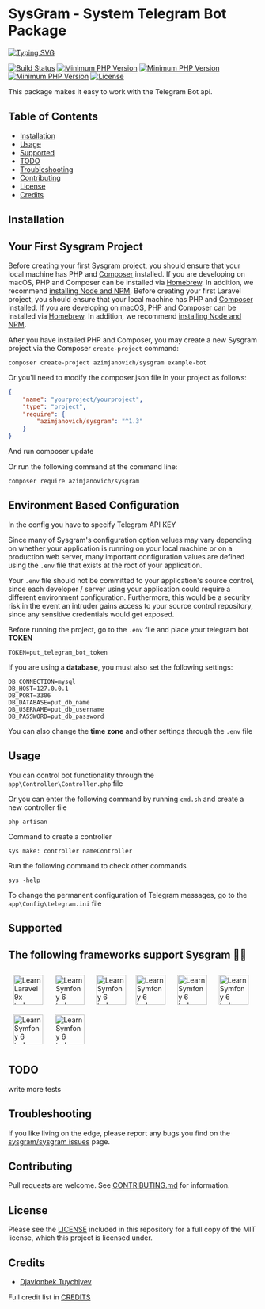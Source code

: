 # SysGram - System Telegram Bot Package
[![Typing SVG](https://readme-typing-svg.herokuapp.com?font=Cantora+One&color=ADBAC7&center=true&vCenter=true&lines=High+security+system;Easy%2C+convenient+and+understandable)](https://t.me/DGUuz/129)

<!-- badges -->
[![Build Status](https://img.shields.io/static/v1?label=helper&message=Telegram&color=informational)](https://t.me/Azimjanovich)
[![Minimum PHP Version](https://img.shields.io/static/v1?label=packagist&message=v1.1&color=blueviolet)](https://packagist.org/packages/sysgram/sysgram)
[![Minimum PHP Version](https://img.shields.io/static/v1?label=downloads&message=...&color=success)](https://packagist.org/packages/sysgram/sysgram)
[![Minimum PHP Version](https://img.shields.io/static/v1?label=PHP&message=>=8.0&color=blue)](https://php.net/)
[![License](https://img.shields.io/packagist/l/php-telegram-bot/laravel.svg)](https://github.com/azimjanovich/sysgram/LICENSE.md)

<!-- info  -->
This package makes it easy to work with the Telegram Bot api.

<!-- doc -->
## Table of Contents
- [Installation](#installation)
- [Usage](#usage)
- [Supported](#supported)
- [TODO](#todo)
- [Troubleshooting](#troubleshooting)
- [Contributing](#contributing)
- [License](#license)
- [Credits](#credits)


<!-- install -->
## **Installation**
## Your First Sysgram Project

Before creating your first Sysgram project, you should ensure that your local machine has PHP and [Composer](https://getcomposer.org/) installed. If you are developing on macOS, PHP and Composer can be installed via [Homebrew](https://brew.sh/). In addition, we recommend [installing Node and NPM](https://nodejs.org/).
Before creating your first Laravel project, you should ensure that your local machine has PHP and [Composer](https://getcomposer.org/) installed. If you are developing on macOS, PHP and Composer can be installed via [Homebrew](https://brew.sh/). In addition, we recommend [installing Node and NPM](https://nodejs.org/).


After you have installed PHP and Composer, you may create a new Sysgram project via the Composer `create-project` command:

    composer create-project azimjanovich/sysgram example-bot

Or you'll need to modify the composer.json file in your project as follows:
```json
{
    "name": "yourproject/yourproject",
    "type": "project",
    "require": {
        "azimjanovich/sysgram": "^1.3"
    }
}
```
And run composer update

Or run the following command at the command line:

    composer require azimjanovich/sysgram

## Environment Based Configuration
In the config you have to specify Telegram API KEY


Since many of Sysgram's configuration option values may vary depending on whether your application is running on your local machine or on a production web server, many important configuration values are defined using the `.env` file that exists at the root of your application.

Your `.env` file should not be committed to your application's source control, since each developer / server using your application could require a different environment configuration. Furthermore, this would be a security risk in the event an intruder gains access to your source control repository, since any sensitive credentials would get exposed.


Before running the project, go to the ``.env`` file and place your telegram bot **TOKEN**

```env
TOKEN=put_telegram_bot_token
```


If you are using a **database**, you must also set the following settings:

```env
DB_CONNECTION=mysql
DB_HOST=127.0.0.1
DB_PORT=3306
DB_DATABASE=put_db_name
DB_USERNAME=put_db_username
DB_PASSWORD=put_db_password
```

You can also change the **time zone** and other settings through the `.env` file


## **Usage**

You can control bot functionality through the `app\Controller\Controller.php` file


Or you can enter the following command by running `cmd.sh` and create a new controller file

    php artisan

Command to create a controller

    sys make: controller nameController

Run the following command to check other commands

    sys -help


To change the permanent configuration of Telegram messages, go to the `app\Config\telegram.ini` file

## **Supported**


## The following frameworks support Sysgram 💪🏻

[<img src="https://laravel.com/img/logomark.min.svg" alt="Learn Laravel 9x today icon" width="60" height="60" style="margin: 10px">](https://laravel.com/)
[<img src="https://cdn.icon-icons.com/icons2/2415/PNG/512/yii_original_wordmark_logo_icon_146286.png" alt="Learn Symfony 6 today icon" width="60" height="60" style="margin: 10px">](https://www.yiiframework.com/)
[<img src="https://cdn.icon-icons.com/icons2/2415/PNG/512/symfony_original_wordmark_logo_icon_146328.png" alt="Learn Symfony 6 today icon" width="60" height="60" style="margin: 10px">](https://symfony.com/)[<img src="https://cdn.icon-icons.com/icons2/2699/PNG/512/joomla_logo_icon_170506.png" alt="Learn Symfony 6 today icon" width="60" height="60" style="margin: 10px">](https://framework.joomla.org/)
[<img src="https://cdn.icon-icons.com/icons2/2415/PNG/512/codeigniter_plain_wordmark_logo_icon_146592.png" alt="Learn Symfony 6 today icon" width="60" height="60" style="margin: 10px">](https://codeigniter.com/)
[<img src="https://cdn.icon-icons.com/icons2/2415/PNG/512/drupal_original_wordmark_logo_icon_146543.png" alt="Learn Symfony 6 today icon" width="60" height="60" style="margin: 10px">](https://www.drupal.org/)
[<img src="https://cdn.icon-icons.com/icons2/2415/PNG/512/zend_plain_wordmark_logo_icon_146281.png" alt="Learn Symfony 6 today icon" width="60" height="60" style="margin: 10px">](https://framework.zend.com/)
[<img src="https://cdn.icon-icons.com/icons2/2415/PNG/512/doctrine_line_wordmark_logo_icon_146553.png" alt="Learn Symfony 6 today icon" width="60" height="60" style="margin: 10px">](https://www.doctrine-project.org/)


## **TODO**

write more tests

## **Troubleshooting**

If you like living on the edge, please report any bugs you find on the
[sysgram/sysgram issues](https://github.com/sysgram/sysgram/issues) page.

## **Contributing**

Pull requests are welcome.
See [CONTRIBUTING.md](CONTRIBUTING.md) for information.

## **License**

Please see the [LICENSE](LICENSE.md) included in this repository for a full copy of the MIT license,
which this project is licensed under.

## **Credits**

- [Djavlonbek Tuychiyev](https://github.com/president-tuychiyev)

Full credit list in [CREDITS](CREDITS)
